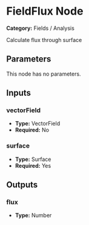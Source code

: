 
# FieldFlux Node

**Category:** Fields / Analysis

Calculate flux through surface

## Parameters

This node has no parameters.

## Inputs


### vectorField
- **Type:** VectorField
- **Required:** No



### surface
- **Type:** Surface
- **Required:** Yes



## Outputs


### flux
- **Type:** Number




